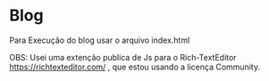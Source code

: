 # Blog

Para Execução do blog usar o arquivo index.html

OBS: Usei uma extenção publica de Js para o Rich-TextEditor https://richtexteditor.com/ , que estou usando a licença Community.
